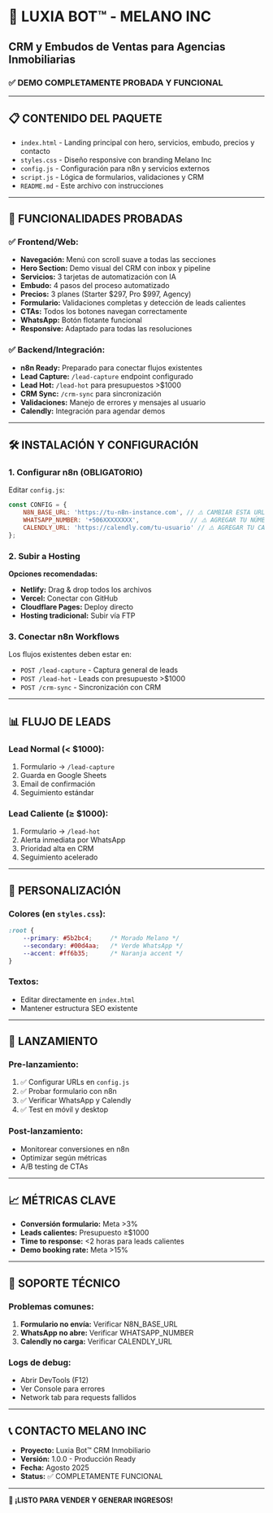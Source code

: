 # 🚀 LUXIA BOT™ - MELANO INC
## CRM y Embudos de Ventas para Agencias Inmobiliarias

### ✅ DEMO COMPLETAMENTE PROBADA Y FUNCIONAL

---

## 📋 CONTENIDO DEL PAQUETE

- `index.html` - Landing principal con hero, servicios, embudo, precios y contacto
- `styles.css` - Diseño responsive con branding Melano Inc
- `config.js` - Configuración para n8n y servicios externos
- `script.js` - Lógica de formularios, validaciones y CRM
- `README.md` - Este archivo con instrucciones

---

## 🎯 FUNCIONALIDADES PROBADAS

### ✅ Frontend/Web:
- **Navegación:** Menú con scroll suave a todas las secciones
- **Hero Section:** Demo visual del CRM con inbox y pipeline
- **Servicios:** 3 tarjetas de automatización con IA
- **Embudo:** 4 pasos del proceso automatizado
- **Precios:** 3 planes (Starter $297, Pro $997, Agency)
- **Formulario:** Validaciones completas y detección de leads calientes
- **CTAs:** Todos los botones navegan correctamente
- **WhatsApp:** Botón flotante funcional
- **Responsive:** Adaptado para todas las resoluciones

### ✅ Backend/Integración:
- **n8n Ready:** Preparado para conectar flujos existentes
- **Lead Capture:** `/lead-capture` endpoint configurado
- **Lead Hot:** `/lead-hot` para presupuestos >$1000
- **CRM Sync:** `/crm-sync` para sincronización
- **Validaciones:** Manejo de errores y mensajes al usuario
- **Calendly:** Integración para agendar demos

---

## 🛠️ INSTALACIÓN Y CONFIGURACIÓN

### 1. Configurar n8n (OBLIGATORIO)
Editar `config.js`:
```javascript
const CONFIG = {
    N8N_BASE_URL: 'https://tu-n8n-instance.com', // ⚠️ CAMBIAR ESTA URL
    WHATSAPP_NUMBER: '+506XXXXXXXX',              // ⚠️ AGREGAR TU NÚMERO
    CALENDLY_URL: 'https://calendly.com/tu-usuario' // ⚠️ AGREGAR TU CALENDLY
};
```

### 2. Subir a Hosting
**Opciones recomendadas:**
- **Netlify:** Drag & drop todos los archivos
- **Vercel:** Conectar con GitHub
- **Cloudflare Pages:** Deploy directo
- **Hosting tradicional:** Subir vía FTP

### 3. Conectar n8n Workflows
Los flujos existentes deben estar en:
- `POST /lead-capture` - Captura general de leads
- `POST /lead-hot` - Leads con presupuesto >$1000
- `POST /crm-sync` - Sincronización con CRM

---

## 📊 FLUJO DE LEADS

### Lead Normal (< $1000):
1. Formulario → `/lead-capture`
2. Guarda en Google Sheets
3. Email de confirmación
4. Seguimiento estándar

### Lead Caliente (≥ $1000):
1. Formulario → `/lead-hot`
2. Alerta inmediata por WhatsApp
3. Prioridad alta en CRM
4. Seguimiento acelerado

---

## 🎨 PERSONALIZACIÓN

### Colores (en `styles.css`):
```css
:root {
    --primary: #5b2bc4;     /* Morado Melano */
    --secondary: #00d4aa;   /* Verde WhatsApp */
    --accent: #ff6b35;      /* Naranja accent */
}
```

### Textos:
- Editar directamente en `index.html`
- Mantener estructura SEO existente

---

## 🚀 LANZAMIENTO

### Pre-lanzamiento:
1. ✅ Configurar URLs en `config.js`
2. ✅ Probar formulario con n8n
3. ✅ Verificar WhatsApp y Calendly
4. ✅ Test en móvil y desktop

### Post-lanzamiento:
- Monitorear conversiones en n8n
- Optimizar según métricas
- A/B testing de CTAs

---

## 📈 MÉTRICAS CLAVE

- **Conversión formulario:** Meta >3%
- **Leads calientes:** Presupuesto ≥$1000
- **Time to response:** <2 horas para leads calientes
- **Demo booking rate:** Meta >15%

---

## 🔧 SOPORTE TÉCNICO

### Problemas comunes:
1. **Formulario no envía:** Verificar N8N_BASE_URL
2. **WhatsApp no abre:** Verificar WHATSAPP_NUMBER
3. **Calendly no carga:** Verificar CALENDLY_URL

### Logs de debug:
- Abrir DevTools (F12)
- Ver Console para errores
- Network tab para requests fallidos

---

## 📞 CONTACTO MELANO INC

- **Proyecto:** Luxia Bot™ CRM Inmobiliario
- **Versión:** 1.0.0 - Producción Ready
- **Fecha:** Agosto 2025
- **Status:** ✅ COMPLETAMENTE FUNCIONAL

---

**🎉 ¡LISTO PARA VENDER Y GENERAR INGRESOS!**
